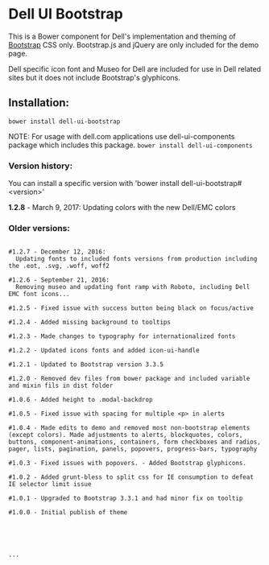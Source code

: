 # Dell UI Bootstrap

This is a Bower component for Dell's implementation and theming of [Bootstrap](http://getbootstrap.com/) CSS only.
Bootstrap.js and jQuery are only included for the demo page.

Dell specific icon font and Museo for Dell are included for use in Dell related sites but it does not include Bootstrap's glyphicons.

## Installation:

`bower install dell-ui-bootstrap`

NOTE: For usage with dell.com applications use dell-ui-components package which includes this package. `bower install dell-ui-components`

### Version history:
You can install a specific version with 'bower install dell-ui-bootstrap#&lt;version&gt;'

**1.2.8** - March 9, 2017:
  Updating colors with the new Dell/EMC colors

### Older versions:

```

#1.2.7 - December 12, 2016:
  Updating fonts to included fonts versions from production including the .eot, .svg, .woff, woff2

#1.2.6 - September 21, 2016:
  Removing museo and updating font ramp with Roboto, including Dell EMC font icons...

#1.2.5 - Fixed issue with success button being black on focus/active

#1.2.4 - Added missing background to tooltips

#1.2.3 - Made changes to typography for internationalized fonts

#1.2.2 - Updated icons fonts and added icon-ui-handle

#1.2.1 - Updated to Bootstrap version 3.3.5

#1.2.0 - Removed dev files from bower package and included variable and mixin fils in dist folder

#1.0.6 - Added height to .modal-backdrop

#1.0.5 - Fixed issue with spacing for multiple <p> in alerts

#1.0.4 - Made edits to demo and removed most non-bootstrap elements (except colors). Made adjustments to alerts, blockquotes, colors, buttons, component-animations, containers, form checkboxes and radios, pager, lists, pagination, panels, popovers, progress-bars, typography

#1.0.3 - Fixed issues with popovers. - Added Bootstrap glyphicons.

#1.0.2 - Added grunt-bless to split css for IE consumption to defeat IE selector limit issue

#1.0.1 - Upgraded to Bootstrap 3.3.1 and had minor fix on tooltip

#1.0.0 - Initial publish of theme





...
```
